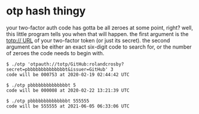 # otp hash thingy

your two-factor auth code has gotta be all zeroes at some point, right? well, this little program tells you when that will happen. the first argument is the [totp:// URL](https://github.com/google/google-authenticator/wiki/Key-Uri-Format) of your two-factor token (or just its secret). the second argument can be either an exact six-digit code to search for, or the number of zeroes the code needs to begin with.

```
$ ./otp 'otpauth://totp/GitHub:rolandcrosby?secret=pbbbbbbbbbbbbbbt&issuer=GitHub' 3
code will be 000753 at 2020-02-19 02:44:42 UTC

$ ./otp pbbbbbbbbbbbbbbt 5
code will be 000008 at 2020-02-22 13:21:39 UTC

$ ./otp pbbbbbbbbbbbbbbt 555555
code will be 555555 at 2021-06-05 06:33:06 UTC
```